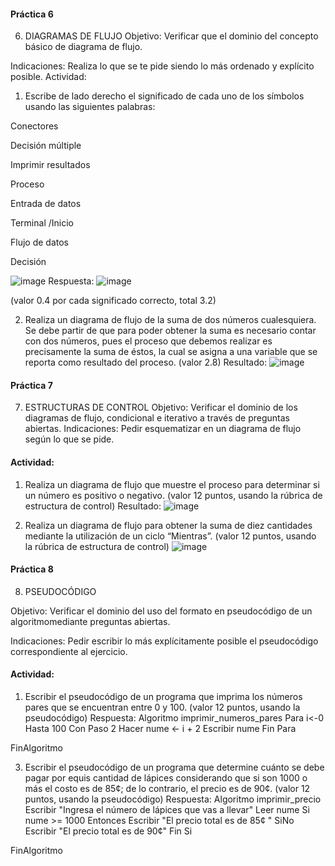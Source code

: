 #### Práctica 6
6. DIAGRAMAS DE FLUJO
Objetivo: Verificar que el dominio del concepto básico de diagrama de flujo.

Indicaciones: Realiza lo que se te pide siendo lo más ordenado y explícito posible.
Actividad:

  1. Escribe de lado derecho el significado de cada uno de los símbolos usando las
  siguientes palabras: 
  
  Conectores
  
  Decisión múltiple
  
  Imprimir resultados
  
  Proceso
  
  Entrada de datos
  
  Terminal /Inicio
  
  Flujo de datos
  
  Decisión
  
  ![image](https://user-images.githubusercontent.com/91554777/160035477-c0f52624-a62c-40d0-b2e2-3dccdd8549e4.png)
  Respuesta: ![image](https://user-images.githubusercontent.com/103066551/166006479-9ce773ac-6975-4caf-98e7-259540b66224.png)


  
  (valor 0.4 por cada significado correcto, total 3.2)
  
   2. Realiza un diagrama de flujo de la suma de dos números cualesquiera. Se debe partir de que para poder obtener la suma es necesario contar con dos números, pues el
    proceso que debemos realizar es precisamente la suma de éstos, la cual se asigna a una variable que se reporta como resultado del proceso. (valor 2.8)
    Resultado: ![image](https://user-images.githubusercontent.com/103066551/166008108-f5d46e64-7156-440a-afc4-8241ab9cfd52.png)

    
 #### Práctica 7
7. ESTRUCTURAS DE CONTROL
Objetivo: Verificar el dominio de los diagramas de flujo, condicional e iterativo a través de preguntas abiertas.
Indicaciones: Pedir esquematizar en un diagrama de flujo según lo que se pide.
#### Actividad:
  1. Realiza un diagrama de flujo que muestre el proceso para determinar si un número es positivo o negativo. (valor 12 puntos, usando la rúbrica de estructura de control)
  Resultado: ![image](https://user-images.githubusercontent.com/103066551/166013983-7eb37c28-8439-4877-afac-970cf9f4fd7a.png)

  3. Realiza un diagrama de flujo para obtener la suma de diez cantidades mediante la utilización de un ciclo “Mientras”. (valor 12 puntos, usando la rúbrica de estructura de
control)
![image](https://user-images.githubusercontent.com/103066551/166522078-9b1260b6-b190-4ce8-bd66-5e30a7e0c938.png)


#### Práctica 8
8. PSEUDOCÓDIGO

Objetivo: Verificar el dominio del uso del formato en pseudocódigo de un algoritmomediante preguntas abiertas.

Indicaciones: Pedir escribir lo más explícitamente posible el pseudocódigo correspondiente al ejercicio.

#### Actividad:

  1. Escribir el pseudocódigo de un programa que imprima los números pares que se encuentran entre 0 y 100. (valor 12 puntos, usando la pseudocódigo) Respuesta: Algoritmo imprimir_numeros_pares
	Para i<-0 Hasta 100 Con Paso 2 Hacer
		nume <- i + 2
		Escribir  nume
	Fin Para
	
FinAlgoritmo

 
  3. Escribir el pseudocódigo de un programa que determine cuánto se debe pagar por equis cantidad de lápices considerando que si son 1000 o más el costo es de 85¢; de lo
contrario, el precio es de 90¢. (valor 12 puntos, usando la pseudocódigo)
Respuesta: Algoritmo imprimir_precio
	Escribir "Ingresa el número de lápices que vas a llevar"
	Leer nume
	Si nume >= 1000 Entonces
		Escribir "El precio total es de 85¢ "
	SiNo
		Escribir "El precio total es de 90¢"
	Fin Si
	
FinAlgoritmo


